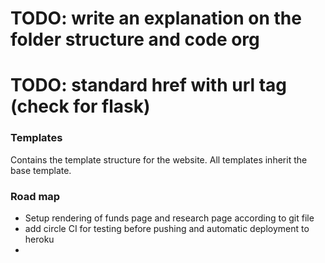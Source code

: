 # TODO: write an explanation on the folder structure and code org
# TODO: standard href with url tag (check for flask)
### Templates

Contains the template structure for the website. All templates inherit the base template.

### Road map
- Setup rendering of funds page and research page according to git file
- add circle CI for testing before pushing and automatic deployment to heroku
-